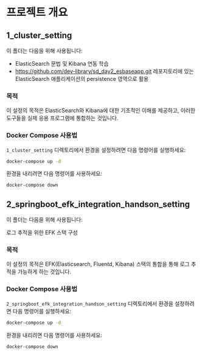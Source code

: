 # 프로젝트 개요

## 1_cluster_setting

이 폴더는 다음을 위해 사용됩니다:

- ElasticSearch 문법 및 Kibana 연동 학습<br>
- https://github.com/dev-library/sd_day2_esbaseapp.git 레포지토리에 있는 ElasticSearch 애플리케이션의 persistence 영역으로 활용

### 목적
이 설정의 목적은 ElasticSearch와 Kibana에 대한 기초적인 이해를 제공하고, 이러한 도구들을 실제 응용 프로그램에 통합하는 것입니다.

### Docker Compose 사용법
`1_cluster_setting` 디렉토리에서 환경을 설정하려면 다음 명령어를 실행하세요:
```bash
docker-compose up -d
```
환경을 내리려면 다음 명령어를 사용하세요:
```bash
docker-compose down
```

## 2_springboot_efk_integration_handson_setting

이 폴더는 다음을 위해 사용됩니다:

로그 추적을 위한 EFK 스택 구성

### 목적
이 설정의 목적은 EFK(Elasticsearch, Fluentd, Kibana) 스택의 통합을 통해 로그 추적을 가능하게 하는 것입니다.

### Docker Compose 사용법
`2_springboot_efk_integration_handson_setting` 디렉토리에서 환경을 설정하려면 다음 명령어를 실행하세요:
```bash
docker-compose up -d
```
환경을 내리려면 다음 명령어를 사용하세요:
```bash
docker-compose down
```
